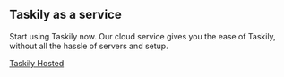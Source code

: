 <div class="home-box">
<h2>Taskily as a service</h2>
<p>
Start using Taskily now. Our cloud service gives you the ease of Taskily, without all the hassle of servers and setup.
</p>
</div>
<div class="pull-right">
  <a href="/home/hosted" class="btn btn-lg btn-default">Taskily Hosted</a> 
</div>
<div class="clearfix"></div>
